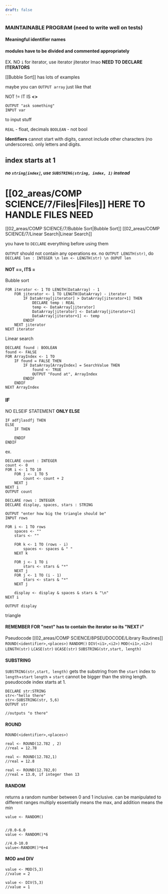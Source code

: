 ```yaml
---
draft: false
---
```

### MAINTAINABLE PROGRAM (need to write well on tests)
#### Meaningful identifier names
#### modules have to be divided and commented appropriately
EX. NO `i` for iterator, use iterator jiterator lmao **NEED TO DECLARE ITERATORS**

[[Bubble Sort]] has lots of examples


maybe you can `OUTPUT array`
just like that

NOT != IT IS **<>**

```
OUTPUT "ask something"
INPUT var
```
to input stuff

`REAL` - float, decimals
`BOOLEAN` - not bool

**Identifiers** cannot start with digits, cannot include other characters (no underscores). only letters and digits.

## **index starts at 1**
##### **no `string[index]`**, use **`SUBSTRING(string, index, 1)` instead**

# [[02_areas/COMP SCIENCE/7/Files|Files]] HERE TO HANDLE FILES NEED
[[02_areas/COMP SCIENCE/7/Bubble Sort|Bubble Sort]]
[[02_areas/COMP SCIENCE/7/Linear Search|Linear Search]]


you have to `DECLARE` everything before using them

`OUTPUT` should not contain any operations
	ex. no `OUTPUT LENGTH(str)`, do `DECLARE len : INTEGER \n len <- LENGTH(str) \n OUPUT len`


#### NOT \==, ITS =

Bubble sort
```
FOR iterator <- 1 TO LENGTH(DataArray) - 1
	FOR jiterator <- 1 TO LENGTH(DataArray) - iterator
		IF DataArray[jiterator] > DataArray[jiterator+1] THEN
			DECLARE temp : REAL
			temp <- DataArray[jiterator]
			DataArray[jiterator] <- DataArray[jiterator+1]
			DataArray[jiterator+1] <- temp
		ENDIF
	NEXT jiterator
NEXT iterator
```
Linear search
```
DECLARE found : BOOLEAN
found <- FALSE
FOR ArrayIndex <- 1 TO 
	IF found = FALSE THEN
		IF DataArray[ArrayIndex] = SearchValue THEN
			found <- TRUE
			OUTPUT "Found at", ArrayIndex
		ENDIF
	ENDIF
NEXT ArrayIndex
```

### IF
NO ELSEIF STATEMENT **ONLY ELSE**
```
IF adfjlasdfj THEN
ELSE
	IF THEN

	ENDIF
ENDIF
```

ex.
```
DECLARE count : INTEGER
count <- 0
FOR i <- 1 TO 10
	FOR j <- 1 TO 5
		count <- count + 2
	NEXT j
NEXT i
OUTPUT count
```

```pseudocode
DECLARE rows : INTEGER
DECLARE display, spaces, stars : STRING

OUTPUT "enter how big the triangle should be"
INPUT rows

FOR i <- 1 TO rows
    spaces <- ""
    stars <- ""

    FOR k <- 1 TO (rows - i)
        spaces <- spaces & " "
    NEXT k

    FOR j <- 1 TO i
        stars <- stars & "*"
    NEXT j
    FOR j <- 1 TO (i - 1)
        stars <- stars & "*"
    NEXT j

    display <- display & spaces & stars & "\n"
NEXT i

OUTPUT display
```
triangle
#### REMEMBER FOR "next" has to contain the iterator so its "NEXT i"


Pseudocode [[02_areas/COMP SCIENCE/8PSEUDOCODE/Library Routines]]
	`ROUND(<identifier>,<places>)`
	`RANDOM()`
	`DIV(<i1>,<i2>)`
	`MOD(<i1>,<i2>)`
	`LENGTH(str)`
	`LCASE(str)`
	`UCASE(str)`
	`SUBSTRING(str,start, length)`
#### SUBSTRING
`SUBSTRING(str,start, length)`
gets the substring from the `start` index to `length`+`start`
`length` + `start` cannot be bigger than the string length.
pseudocode index starts at 1.
```
DECLARE str:STRING
str<-"hello there"
str<-SUBSTRING(str, 5,6)
OUTPUT str

//outputs "o there"
```



#### ROUND
`ROUND(<identifier>,<places>)`
```
real <- ROUND(12.782 , 2)
//real = 12.78

real <- ROUND(12.782,1)
//real = 12.8

real <- ROUND(12.782,0)
//real = 13.0, if integer then 13
```

#### RANDOM
returns a random number between 0 and 1 inclusive.
can be manipulated to different ranges
multiply essentially means the max, and addition means the min
```
value <- RANDOM()


//0.0-6.0
value <- RANDOM()*6

//4.0-10.0
value<-RANDOM()*6+4
```

#### MOD and DIV
```
value <- MOD(5,3)
//value = 2

value <- DIV(5,3)
//value = 1
```
